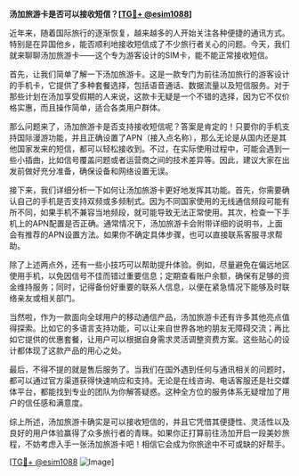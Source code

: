 **汤加旅游卡是否可以接收短信？[[TG💪+ @esim1088](https://t.me/s/esim1088)]**

近年来，随着国际旅行的逐渐恢复，越来越多的人开始关注各种便捷的通讯方式。特别是在异国他乡，能否顺利地接收短信成了不少旅行者关心的问题。今天，我们就来聊聊汤加旅游卡——这个专为游客设计的SIM卡，能不能正常接收短信。

首先，让我们简单了解一下汤加旅游卡。这是一款专门为前往汤加旅行的游客设计的手机卡，它提供了多种套餐选择，包括语音通话、数据流量以及短信服务。对于那些计划在汤加享受假期的人来说，这款卡无疑是一个不错的选择，因为它不仅价格实惠，而且操作简单，适合各类用户群体。

那么问题来了，汤加旅游卡是否支持接收短信呢？答案是肯定的！只要你的手机支持国际漫游功能，并且正确设置了APN（接入点名称），那么无论是从国内还是其他国家发来的短信，都可以轻松接收到。不过，在实际使用过程中，可能会遇到一些小插曲，比如信号覆盖问题或者运营商之间的技术差异等。因此，建议大家在出发前做好充分准备，确保设备和网络设置无误。

接下来，我们详细分析一下如何让汤加旅游卡更好地发挥其功能。首先，你需要确认自己的手机是否支持双频或多频制式。因为不同国家使用的无线通信频段可能有所不同，如果手机不兼容当地频段，就可能导致无法正常使用。其次，检查一下手机上的APN配置是否正确。通常情况下，汤加旅游卡会附带详细的说明书，上面会有推荐的APN设置方法。如果你不确定具体步骤，也可以直接联系客服寻求帮助。

除了上述两点外，还有一些小技巧可以帮助提升体验。例如，尽量避免在偏远地区使用手机，以免因信号不佳而错过重要信息；定期查看账户余额，确保有足够的资金维持服务；同时，记得备份好重要的联系人信息，以便在紧急情况下能够及时联络亲友或相关部门。

当然啦，作为一款面向全球用户的移动通信产品，汤加旅游卡还有许多其他亮点值得探索。比如它的多语言支持功能，可以让来自世界各地的朋友无障碍交流；再比如它提供的优惠套餐，让用户可以根据自身需求灵活调整资费方案。这些贴心的设计都体现了这款产品的用心之处。

最后，不得不提的就是售后服务了。当我们在国外遇到任何与通讯相关的问题时，都可以通过官方渠道获得快速响应和支持。无论是在线咨询、电话客服还是社交媒体平台，都能找到专业的团队为你解答疑惑。这种全方位的服务体系无疑增加了用户的信任感和满意度。

综上所述，汤加旅游卡确实是可以接收短信的，并且它凭借其便捷性、灵活性以及良好的用户体验赢得了众多旅行者的青睐。如果你正打算前往汤加开启一段美妙旅程，不妨考虑入手一张汤加旅游卡吧！相信它会成为你旅途中不可或缺的好帮手。

[[TG💪+ @esim1088](https://t.me/s/esim1088) ![Image](https://i.postimg.cc/4NQfJmqS/Snipaste-2025-05-13-00-14-12.png)]